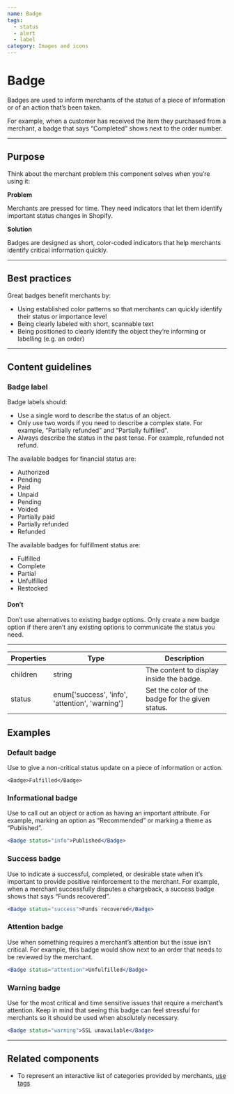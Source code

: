 ```yaml
---
name: Badge
tags:
  - status
  - alert
  - label
category: Images and icons
---
```


# Badge

Badges are used to inform merchants of the status of a piece of information or of an action that’s been taken.

For example, when a customer has received the item they purchased from a merchant, a badge that says “Completed” shows next to the order number.

---

## Purpose

Think about the merchant problem this component solves when you’re using it:

**Problem**

Merchants are pressed for time. They need indicators that let them identify important status changes in Shopify.

**Solution**

Badges are designed as short, color-coded indicators that help merchants identify critical information quickly.

---

## Best practices

Great badges benefit merchants by:

- Using established color patterns so that merchants can quickly identify their status or importance level
- Being clearly labeled with short, scannable text
- Being positioned to clearly identify the object they’re informing or labelling (e.g. an order)

---

## Content guidelines

### Badge label

Badge labels should:

- Use a single word to describe the status of an object.
- Only use two words if you need to describe a complex state. For example, “Partially refunded” and “Partially fulfilled”.
- Always describe the status in the past tense. For example, refunded not refund.

The available badges for financial status are:

- Authorized
- Pending
- Paid
- Unpaid
- Pending
- Voided
- Partially paid
- Partially refunded
- Refunded

The available badges for fulfillment status are:

- Fulfilled
- Complete
- Partial
- Unfulfilled
- Restocked

<!-- usagelist -->
#### Don’t

Don’t use alternatives to existing badge options. Only create a new badge option if there aren’t any existing options to communicate the status you need.
<!-- end -->

---

| Properties | Type | Description |
| ---------- | ---- | ----------- |
| children | string | The content to display inside the badge. |
| status | enum['success', 'info', 'attention', 'warning'] | Set the color of the badge for the given status. |

## Examples

### Default badge

Use to give a non-critical status update on a piece of information or action.

```tsx
<Badge>Fulfilled</Badge>
```

### Informational badge

Use to call out an object or action as having an important attribute. For example, marking an option as “Recommended” or marking a theme as “Published”.

```jsx
<Badge status="info">Published</Badge>
```

### Success badge

Use to indicate a successful, completed, or desirable state when it’s important to provide positive reinforcement to the merchant. For example, when a merchant successfully disputes a chargeback, a success badge shows that says “Funds recovered”.

```jsx
<Badge status="success">Funds recovered</Badge>
```

### Attention badge

Use when something requires a merchant’s attention but the issue isn’t critical. For example, this badge would show next to an order that needs to be reviewed by the merchant.

```jsx
<Badge status="attention">Unfulfilled</Badge>
```

### Warning badge

Use for the most critical and time sensitive issues that require a merchant’s attention. Keep in mind that seeing this badge can feel stressful for merchants so it should be used when absolutely necessary.

```jsx
<Badge status="warning">SSL unavailable</Badge>
```
---

## Related components

* To represent an interactive list of categories provided by merchants, [use tags](/components/forms/tag)
